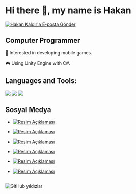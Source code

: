 # Hi there 👋, my name is Hakan

[![Hakan Kaldır'a E-posta Gönder](https://via.placeholder.com/300x50/0000FF/FFFFFF?text=Hakan+Kaldır%27a+E-posta+Gönder)](mailto:hakankaldir41@gmail.com)



## Computer Programmer
🎯 Interested in developing mobile games.

🎮 Using Unity Engine with C#.


## Languages and Tools:
[![](https://camo.githubusercontent.com/3a73a710bc4235170a0b8eaf11fe1417e9dff295f8da5ab66042fa6158b8d7cf/68747470733a2f2f696d672e736869656c64732e696f2f62616467652f556e6974792d3130303030303f7374796c653d666c6174266c6f676f3d756e697479266c6f676f436f6c6f723d7768697465)](https://unity.com/pages/unity-pro-buy-now?utm_source=google&utm_medium=cpc&utm_campaign=cc_dd_upr_emea_emea-t1_en_pu_sem-gg_acq_br-pr_2023-01_brand-et1_cc3022_ev-br_id:71700000105990349&utm_content=cc_dd_upr_emea_pu_sem_gg_ev-br_pros_x_npd_cpc_kw_sd_all_x_x_brand_id:58700008262875201&utm_term=unity&&&&&gad_source=1&gclid=Cj0KCQjwz7C2BhDkARIsAA_SZKYRkYFtYFR3cDRBSlktxRjXRPnGvZDR4Br3NOn0mbU4VsbapnJO6eIaAqrtEALw_wcB&gclsrc=aw.ds)
[![](https://camo.githubusercontent.com/bf39a5d9f9abd273265a63f0e08127e5a1a693779d3d81211fcc8c331ac702e8/68747470733a2f2f696d672e736869656c64732e696f2f62616467652f632532332d2532333233393132302e7376673f7374796c653d666c6174266c6f676f3d632d7368617270266c6f676f436f6c6f723d7768697465)](https://www.w3schools.com/cs/index.php)
[![](https://camo.githubusercontent.com/908a46646c0853eca8399a470b6e1d80b2e6b8404ce079ffb149ebba08180976/68747470733a2f2f696d672e736869656c64732e696f2f62616467652f6769742d2532334630353033332e7376673f7374796c653d666c6174266c6f676f3d676974266c6f676f436f6c6f723d7768697465)](https://github.com/)



## Sosyal Medya
- [![Resim Açıklaması](https://camo.githubusercontent.com/bad529088f6fd6791b5994d04f36718d480de109863ea3d59e0356692a05be51/68747470733a2f2f696d672e736869656c64732e696f2f62616467652f4769744875622d3137313531353f7374796c653d666f722d7468652d6261646765266c6f676f3d676974687562266c6f676f436f6c6f723d7768697465)](https://github.com/rocknessx)
- [![Resim Açıklaması](https://camo.githubusercontent.com/8c0692475a5bfc1d9e7361074bdb648e567cae7b5b40ffd32adae31180b0d7b6/68747470733a2f2f696d672e736869656c64732e696f2f62616467652f4c696e6b6564496e2d3030373742353f7374796c653d666f722d7468652d6261646765266c6f676f3d6c696e6b6564696e266c6f676f436f6c6f723d7768697465)](https://www.linkedin.com/in/hakan-korkmaz-9b1640112/)

- [![Resim Açıklaması](https://camo.githubusercontent.com/e2ad860f5db0900ef7a51420220056da4c8545a4cdc46af7f7411649a9c63493/68747470733a2f2f696d672e736869656c64732e696f2f62616467652f496e7374616772616d2d4534343035463f7374796c653d666f722d7468652d6261646765266c6f676f3d696e7374616772616d266c6f676f436f6c6f723d7768697465)](https://www.instagram.com/hakankorkmazz41/)

- [![Resim Açıklaması](https://camo.githubusercontent.com/4d663eeba16a2c583c896c0dc81ab4226b8af495f6d0af8b3cc2f2b88854a252/68747470733a2f2f696d672e736869656c64732e696f2f62616467652f547769747465722d3144413146323f7374796c653d666f722d7468652d6261646765266c6f676f3d74776974746572266c6f676f436f6c6f723d7768697465)](https://x.com/rcknssx)

- [![Resim Açıklaması](https://camo.githubusercontent.com/94b947e758f767a15576edfb06cc06075d6b62ef7a8946db69c5ce4a2ee830f7/68747470733a2f2f696d672e736869656c64732e696f2f62616467652f596f75547562652d4646303030303f7374796c653d666f722d7468652d6261646765266c6f676f3d796f7574756265266c6f676f436f6c6f723d7768697465)](https://www.youtube.com/@Rocknessx)

- [![Resim Açıklaması](https://camo.githubusercontent.com/1f4ff392bc6418cfa0c41e7e5f8c892cf654393840ad327660c908f18b8af962/68747470733a2f2f696d672e736869656c64732e696f2f62616467652f54696b546f6b2d3030303030303f7374796c653d666f722d7468652d6261646765266c6f676f3d74696b746f6b266c6f676f436f6c6f723d7768697465)](https://www.tiktok.com/@rocknessx)

## 

![GitHub yıldızlar](https://github-readme-stats.vercel.app/api?username=rocknessx&show_icons=true&hide=prs&cache_seconds=86400&theme=default)


